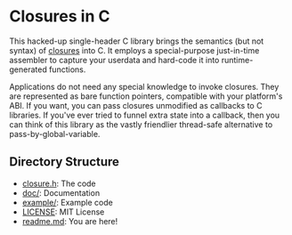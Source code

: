 # Closures in C

This hacked-up single-header C library brings the semantics (but not syntax) of [closures](https://en.wikipedia.org/wiki/Closure_\(computer_programming\)) into C. It employs a special-purpose just-in-time assembler to capture your userdata and hard-code it into runtime-generated functions.

Applications do not need any special knowledge to invoke closures. They are represented as bare function pointers, compatible with your platform's ABI. If you want, you can pass closures unmodified as callbacks to C libraries. If you've ever tried to funnel extra state into a callback, then you can think of this library as the vastly friendlier thread-safe alternative to pass-by-global-variable.

## Directory Structure

- [closure.h](closure.h): The code
- [doc/](doc): Documentation
- [example/](example): Example code
- [LICENSE](LICENSE): MIT License
- [readme.md](readme.md): You are here!
